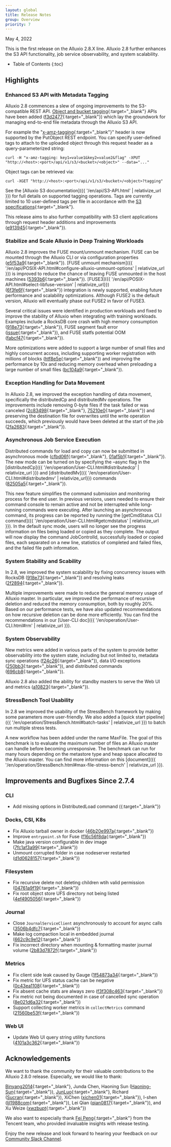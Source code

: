 ```yaml
---
layout: global
title: Release Notes
group: Overview
priority: 7
---
```


May 4, 2022

This is the first release on the Alluxio 2.8.X line. Alluxio 2.8 further enhances the S3 API functionality, job service observability, and system scalability.

* Table of Contents
{:toc}

## Highlights

### Enhanced S3 API with Metadata Tagging

Alluxio 2.8 commences a slew of ongoing improvements to the S3-compatible REST API. [Object and bucket tagging](https://docs.aws.amazon.com/AmazonS3/latest/userguide/object-tagging.html){:target="_blank"} APIs have been added ([f3d2477](https://github.com/Alluxio/alluxio/commit/f3d24778d33a51d1fac302e545e975bee939ac29){:target="_blank"}) which lay the groundwork for managing end-to-end file metadata through the Alluxio S3 API.

For example the "[x-amz-tagging](https://docs.aws.amazon.com/AmazonS3/latest/API/API_PutObject.html#API_PutObject_Example_13){:target="_blank"}" header is now supported by the PutObject REST endpoint. You can specify user-defined tags to attach to the uploaded object through this request header as a query-parameterized string:

``` shell
curl -H "x-amz-tagging: key1=value1&key2=value2&flag" -XPUT "http://<host>:<port>/api/v1/s3/<bucket>/<object>" --data="..."
```

Object tags can be retrieved via:

```shell
curl -XGET "http://<host>:<port>/api/v1/s3/<bucket>/<object>?tagging"
```

See the [Alluxio S3 documentation]({{ '/en/api/S3-API.html' | relativize_url }}) for full details on supported tagging operations. Tags are currently limited to 10 user-defined tags per file in accordance with the [S3 specifications](https://docs.aws.amazon.com/AWSEC2/latest/UserGuide/Using_Tags.html#tag-restrictions){:target="_blank"}. 

This release aims to also further compatibility with S3 client applications through request header additions and improvements ([e913945](https://github.com/Alluxio/alluxio/commit/e91394574e3d6ef87d20d672e0eb2ea90594f721){:target="_blank"}).

### Stabilize and Scale Alluxio in Deep Training Workloads

Alluxio 2.8 improves the FUSE mount/unmount mechanism. FUSE can be mounted through the Alluxio CLI or via configuration properties ([e5f53a9](https://github.com/Alluxio/alluxio/commit/e5f53a970f1a9f4c5d9214d650490a79dfa4efae){:target="_blank"}). [FUSE unmount mechanism]({{ '/en/api/POSIX-API.html#configure-alluxio-unmount-options' | relativize_url }}) is improved to reduce the chance of leaving FUSE unmounted in the host machines ([5393b6](https://github.com/Alluxio/alluxio/commit/5393b6a60e3480a370b37872ef06871a4e7456bf){:target="_blank"}). [FUSE3]({{ '/en/api/POSIX-API.html#select-libfuse-version' | relativize_url}}) ([6f3fe6f](https://github.com/Alluxio/alluxio/commit/6f3fe6f4637261044b3938e620ac00e6e6e75708){:target="_blank"}) integration is newly supported, enabling future performance and scalability optimizations. Although FUSE2 is the default version, Alluxio will eventually phase out FUSE2 in favor of FUSE3.

Several critical issues were identified in production workloads and fixed to improve the stability of Alluxio when integrating with training workloads. Examples include a RocksDB core crash with high memory consumption ([918e73](https://github.com/Alluxio/alluxio/commit/918e739cba89b3bed54a24fde0890ba726b1164b){:target="_blank"}), FUSE segment fault error ([issue](https://github.com/Alluxio/alluxio/issues/15015){:target="_blank"}), and FUSE statfs potential OOM ([fabcf47](https://github.com/Alluxio/alluxio/commit/fabcf475478a13ac4456dd2ff2dd31be700ad4fa){:target="_blank"}).

More optimizations were added to support a large number of small files and highly concurrent access, including supporting worker registration with millions of blocks ([htf8e5e](https://github.com/Alluxio/alluxio/commit/f8e5e70d8116888e4e246be73ec13467f73142fa){:target="_blank"}) and improving the performance by 10x and reducing memory overhead when preloading a large number of small files ([bc104a9](https://github.com/Alluxio/alluxio/commit/bc104a99f02cff1850b64b45d50309ee07de4486){:target="_blank"}).

### Exception Handling for Data Movement

In Alluxio 2.8, we improved the exception handling of data movement, specifically the distributedCp and distributedMv operations. The improvements include removing 0-byte files if the task failed or was canceled ([2c83498](https://github.com/Alluxio/alluxio/commit/2c834984a33277d99016f36ef9f18a2bad4bbb8c){:target="_blank"}, [75210e0](https://github.com/Alluxio/alluxio/commit/75210e0f9477811cd778df5bfe798e1c33924049){:target="_blank"}) and preserving the destination file for overwrites until the write operation succeeds, which previously would have been deleted at the start of the job ([2fa2683](https://github.com/Alluxio/alluxio/commit/2fa2683f963fbc3cca53c4104e70753a58f7c738){:target="_blank"}).

### Asynchronous Job Service Execution

Distributed commands for load and copy can now be submitted in asynchronous mode ([cfbd06f](https://github.com/Alluxio/alluxio/commit/cfbd06ffb88e9a304fd599b95348bd0282fb004d){:target="_blank"}, [01af5b1](https://github.com/Alluxio/alluxio/commit/01af5b126e856cc69c351c0c4178230b980ca988){:target="_blank"}). The new mode can be turned on by specifying the –async flag in the [distributedCp]({{ '/en/operation/User-CLI.html#distributedcp' | relativize_url }}) and [distributedMv]({{ '/en/operation/User-CLI.html#distributedmv' | relativize_url}}) commands ([82505a5](https://github.com/Alluxio/alluxio/commit/82505a5f5b96ad48e1ad0dc0f08d989774f3d2e7){:target="_blank"}). 

This new feature simplifies the command submission and monitoring process for the end user. In previous versions, users needed to ensure their command console to remain active and not be interrupted while long-running commands were executing. After launching an asynchronous command, its progress can be reported by running the [getCmdStatus CLI command]({{ '/en/operation/User-CLI.html#getcmdstatus' | relativize_url }}). In the default sync mode, users will no longer see the progress information on files being loaded or copied as they complete. The output will now display the command JobControlId, successfully loaded or copied files, each separated on a new line, statistics of completed and failed files, and the failed file path information.

### System Stability and Scability

In 2.8, we improved the system scalability by fixing concurrency issues with RocksDB ([918e73](https://github.com/Alluxio/alluxio/commit/918e739cba89b3bed54a24fde0890ba726b1164b){:target="_blank"}) and resolving leaks ([2f2894](https://github.com/Alluxio/alluxio/commit/2f2894b22948bd77fad8e0a8b9e269c0a1fdc000){:target="_blank"}).

Multiple improvements were made to reduce the general memory usage of Alluxio master. In particular, we improved the performance of recursive deletion and reduced the memory consumption, both by roughly 20%. Based on our performance tests, we have also updated recommendations on how recursive deletion can be done more efficiently. You can find the recommendations in our [User-CLI doc]({{ '/en/operation/User-CLI.html#rm' | relativize_url }}).

### System Observability

New metrics were added in various parts of the system to provide better observability into the system state, including but not limited to, metadata sync operations ([f24c26](https://github.com/Alluxio/alluxio/commit/f24c268e910a4d1d73e36c39dae9f1dbd3c2ca3e){:target="_blank"}), data I/O exceptions ([250bb3](https://github.com/Alluxio/alluxio/commit/250bb35556dd0e347d372ca583ef70097d24e01e){:target="_blank"}), and distributed commands ([696cb8](https://github.com/Alluxio/alluxio/commit/696cb89bfc8b7dd41393e3003307947d2110e21f){:target="_blank"}).

Alluxio 2.8 also added the ability for standby masters to serve the Web UI and metrics ([a10823](https://github.com/Alluxio/alluxio/commit/a10823a9523e200f1665228cd4eb3ea7659a0d15){:target="_blank"}).

### StressBench Tool Usability

In 2.8 we improved the usability of the StressBench framework by making some parameters more user-friendly. We also added a [quick start pipeline]({{ '/en/operation/StressBench.html#batch-tasks' | relativize_url }}) to batch run multiple stress tests.

A new workflow has been added under the name MaxFile. The goal of this benchmark is to evaluate the maximum number of files an Alluxio master can handle before becoming unresponsive. The benchmark can run for many hours depending on the metastore type and heap space allocated to the Alluxio master. You can find more information on this [document]({{ '/en/operation/StressBench.html#max-file-stress-bench' | relativize_url }}).

## Improvements and Bugfixes Since 2.7.4

### CLI
* Add missing options in DistributedLoad command ([](https://github.com/Alluxio/alluxio/commit/){:target="_blank"})

### Docks, CSI, K8s
* Fix Alluxio tarball owner in docker ([46b20e997a](https://github.com/Alluxio/alluxio/commit/46b20e997a){:target="_blank"})
* Improve `entrypoint.sh` for Fuse ([f16c56f8da](https://github.com/Alluxio/alluxio/commit/f16c56f8da){:target="_blank"})
* Make java version configurable in dev image ([7fc1af3a99](https://github.com/Alluxio/alluxio/commit/7fc1af3a99){:target="_blank"})
* Unmount corrupted folder in case nodeserver restarted ([d1d0628157](https://github.com/Alluxio/alluxio/commit/d1d0628157){:target="_blank"})

### Filesystem
* Fix recursive delete not deleting children wtih valid permission ([04761a9f19](https://github.com/Alluxio/alluxio/commit/04761a9f19){:target="_blank"})
* Fix root object store UFS directory not being listed ([4ef4905056](https://github.com/Alluxio/alluxio/commit/4ef4905056){:target="_blank"})

### Journal
* Close `JournalServiceClient` asynchronously to account for async calls ([3506b4dfc7](https://github.com/Alluxio/alluxio/commit/3506b4dfc7){:target="_blank"})
* Make log compaction local in embedded journal ([662c9c9e12](https://github.com/Alluxio/alluxio/commit/662c9c9e12){:target="_blank"})
* Fix incorrect directory when mounting & formatting master journal volume ([2b83d7872f](https://github.com/Alluxio/alluxio/commit/2b83d7872f){:target="_blank"})

### Metrics
* Fix client side leak caused by Gauge ([1f54873a34](https://github.com/Alluxio/alluxio/commit/1f54873a34){:target="_blank"})
* Fix metric for UFS status cache can be negative ([0c43ea1108](https://github.com/Alluxio/alluxio/commit/0c43ea1108){:target="_blank"})
* Fix absent cache stats are always zero ([f3f308c463](https://github.com/Alluxio/alluxio/commit/f3f308c463){:target="_blank"})
* Fix metric not being documented in case of cancelled sync operation ([8e021d6a32](https://github.com/Alluxio/alluxio/commit/8e021d6a32){:target="_blank"})
* Support collecting worker metrics in `collectMetrics` command ([21560be53f](https://github.com/Alluxio/alluxio/commit/21560be53f){:target="_blank"})

### Web UI
* Update Web UI query string utility functions ([4101a3c362](https://github.com/Alluxio/alluxio/commit/4101a3c362){:target="_blank"})

## Acknowledgements

We want to thank the community for their valuable contributions to the Alluxio 2.8.0 release. Especially, we would like to thank:

[Binyang2014](https://github.com/Binyang2014){:target="_blank"}, 
Junda Chen, 
Haoning Sun ([Haoning-Sun](https://github.com/Haoning-Sun){:target="_blank"}), 
[JunLuo](https://github.com/JunLuo){:target="_blank"}, 
Richard ([Sucran](https://github.com/Sucran){:target="_blank"}), 
XiChen ([xichen01](https://github.com/xichen01){:target="_blank"}), 
l-shen ([ljl1988com](https://github.com/ljl1988com){:target="_blank"}), 
Lei Qian ([qian0817](https://github.com/qian0817){:target="_blank"}), and
Xu Weize ([xwzbupt](https://github.com/xwzbupt){:target="_blank"})

We also want to especially thank [Fei Peng](https://github.com/lucaspeng12138){:target="_blank"} from the Tencent team, who provided invaluable insights with release testing.

Enjoy the new release and look forward to hearing your feedback on our [Community Slack Channel](https://alluxio.io/slack).